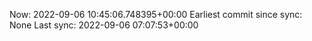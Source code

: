Now: 2022-09-06 10:45:06.748395+00:00 Earliest commit since sync: None Last sync: 2022-09-06 07:07:53+00:00
